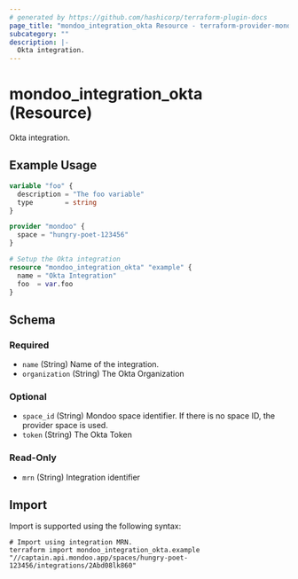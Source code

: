 ```yaml
---
# generated by https://github.com/hashicorp/terraform-plugin-docs
page_title: "mondoo_integration_okta Resource - terraform-provider-mondoo"
subcategory: ""
description: |-
  Okta integration.
---
```


# mondoo_integration_okta (Resource)

Okta integration.

## Example Usage

```terraform
variable "foo" {
  description = "The foo variable"
  type        = string
}

provider "mondoo" {
  space = "hungry-poet-123456"
}

# Setup the Okta integration
resource "mondoo_integration_okta" "example" {
  name = "Okta Integration"
  foo  = var.foo
}
```

<!-- schema generated by tfplugindocs -->
## Schema

### Required

- `name` (String) Name of the integration.
- `organization` (String) The Okta Organization

### Optional

- `space_id` (String) Mondoo space identifier. If there is no space ID, the provider space is used.
- `token` (String) The Okta Token

### Read-Only

- `mrn` (String) Integration identifier

## Import

Import is supported using the following syntax:

```shell
# Import using integration MRN.
terraform import mondoo_integration_okta.example "//captain.api.mondoo.app/spaces/hungry-poet-123456/integrations/2Abd08lk860"
```
